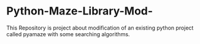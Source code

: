 # Python-Maze-Library-Mod-
This Repository is project about modification of an existing python project called pyamaze with some searching algorithms.
